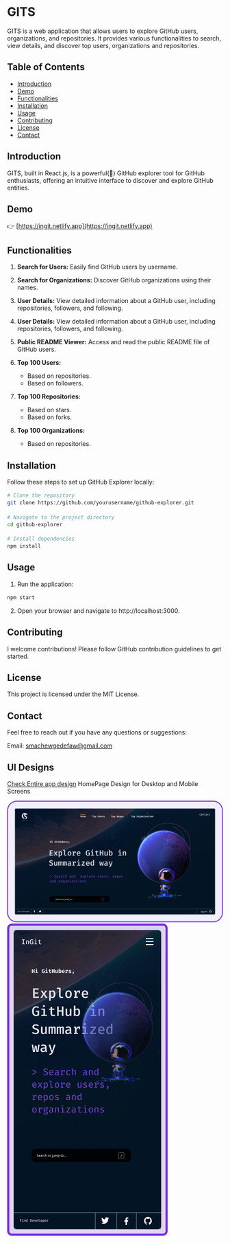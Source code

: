 # GITS

GITS is a web application that allows users to explore GitHub users, organizations, and repositories. It provides various functionalities to search, view details, and discover top users, organizations and repositories.

## Table of Contents

- [Introduction](#introduction)
- [Demo](#demo)
- [Functionalities](#functionalities)
- [Installation](#installation)
- [Usage](#usage)
- [Contributing](#contributing)
- [License](#license)
- [Contact](#contact)

## Introduction

GITS, built in React.js, is a powerful(🤔) GitHub explorer tool for GitHub enthusiasts, offering an intuitive interface to discover and explore GitHub entities.

## Demo
👉   [https://ingit.netlify.app](https://ingit.netlify.app)

## Functionalities

1. **Search for Users:** Easily find GitHub users by username.

2. **Search for Organizations:** Discover GitHub organizations using their names.

3. **User Details:** View detailed information about a GitHub user, including repositories, followers, and following.
4. **User Details:** View detailed information about a GitHub user, including repositories, followers, and following.

5. **Public README Viewer:** Access and read the public README file of GitHub users.

6. **Top 100 Users:**
    - Based on repositories.
    - Based on followers.

7. **Top 100 Repositories:**
    - Based on stars.
    - Based on forks.

8. **Top 100 Organizations:**
    - Based on repositories.

## Installation

Follow these steps to set up GitHub Explorer locally:

```bash
# Clone the repository
git clone https://github.com/yourusername/github-explorer.git

# Navigate to the project directory
cd github-explorer

# Install dependencies
npm install
```

## Usage
1. Run the application:
```bash
npm start
```
2. Open your browser and navigate to http://localhost:3000.

## Contributing
  I welcome contributions! Please follow GitHub contribution guidelines to get started.

## License
This project is licensed under the MIT License.

## Contact
Feel free to reach out if you have any questions or suggestions:

Email: smachewgedefaw@gmail.com

## UI Designs
[Check Entire app design](https://www.figma.com/community/file/1319590433874465813/gits-github-exproling-website-ui-design)
HomePage Design for Desktop and Mobile Screens

![HomePage - Desktop](https://github.com/sgc93/GITs/blob/main/public/UI%20Designs/Home%20Desktop.png)
![HomePage - Mobile](https://github.com/sgc93/GITs/blob/main/public/UI%20Designs/Home-Mobile.png)

